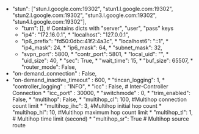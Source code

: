    *  "stun": ["stun.l.google.com:19302", "stun1.l.google.com:19302",
             "stun2.l.google.com:19302", "stun3.l.google.com:19302",
             "stun4.l.google.com:19302"],
      * "turn": [],  # Contains dicts with "server", "user", "pass" keys
      * "ip4": "172.16.0.1",
     *  "localhost": "127.0.0.1",
      * "ip6_prefix": "fd50:0dbc:41f2:4a3c",
     *  "localhost6": "::1",
     *  "ip4_mask": 24,
     *  "ip6_mask": 64,
     *  "subnet_mask": 32,
      * "svpn_port": 5800,
     *  "contr_port": 5801,
     *  "local_uid": "",
     *  "uid_size": 40,
     *  "sec": True,
    *   "wait_time": 15,
    *   "buf_size": 65507,
    *   "router_mode": False,
   *    "on-demand_connection" : False,
   *    "on-demand_inactive_timeout" : 600,
     *  "tincan_logging": 1,
     *  "controller_logging" : "INFO",
     *  "icc" : False, # Inter-Controller Connection
    *   "icc_port" : 30000,
    *   "switchmode" : 0,
     *  "trim_enabled": False,
    *   "multihop": False,
     *  "multihop_cl": 100, #Multihop connection count limit
    *   "multihop_ihc": 3, #Multihop initial hop count
    *   "multihop_hl": 10, #Multihop maximum hop count limit
    *   "multihop_tl": 1,  # Multihop time limit (second)
    *   "multihop_sr": True # Multihop source route